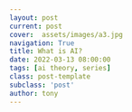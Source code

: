 ```yaml
---
layout: post
current: post
cover:  assets/images/a3.jpg
navigation: True
title: What is AI?
date: 2022-03-13 08:00:00
tags: [ai theory, series]
class: post-template
subclass: 'post'
author: tony
---
```

